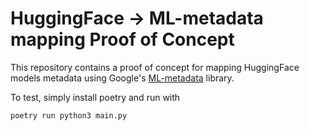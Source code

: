 # HuggingFace -> ML-metadata mapping Proof of Concept

This repository contains a proof of concept for mapping HuggingFace models
metadata using Google's [ML-metadata](https://github.com/google/ml-metadata) library.

To test, simply install poetry and run with

```bash
poetry run python3 main.py
```
